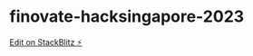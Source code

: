 # finovate-hacksingapore-2023

[Edit on StackBlitz ⚡️](https://stackblitz.com/edit/daisyui-angular-svzmvf)